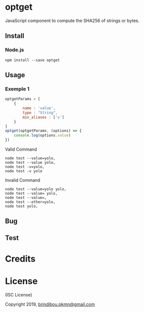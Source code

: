 # optget

JavaScript component to compute the SHA256 of strings or bytes.

## Install

### Node.js

    npm install --save optget

## Usage

### Exemple 1

```js
optgetParams = [
    {
        name : 'value',
        type : "String",
        min_aliases : ['v']
    }
]
optget(optgetParams, (options) => {
    console.log(options.value)
})
```

Valid Command

```
node test --value=yolo,
node test --value yolo,
node test -v=yolo,
node test -v yolo
```

Invalid Command

```
node test --value=yolo yolo,
node test --value= yolo,
node test --value=,
node test --other=yolo,
node test yolo,
```

## Bug

## Test

# Credits

# License

(ISC License)

Copyright 2019, <brindibou.pkmn@gmail.com>